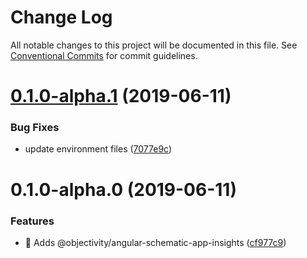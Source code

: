 # Change Log

All notable changes to this project will be documented in this file.
See [Conventional Commits](https://conventionalcommits.org) for commit guidelines.

# [0.1.0-alpha.1](https://github.com/ObjectivityLtd/angular-schematics/compare/@objectivity/angular-schematic-app-insights@0.1.0-alpha.0...@objectivity/angular-schematic-app-insights@0.1.0-alpha.1) (2019-06-11)


### Bug Fixes

* update environment files ([7077e9c](https://github.com/ObjectivityLtd/angular-schematics/commit/7077e9c))





# 0.1.0-alpha.0 (2019-06-11)


### Features

* 🎸 Adds @objectivity/angular-schematic-app-insights ([cf977c9](https://github.com/ObjectivityLtd/angular-schematics/commit/cf977c9))
